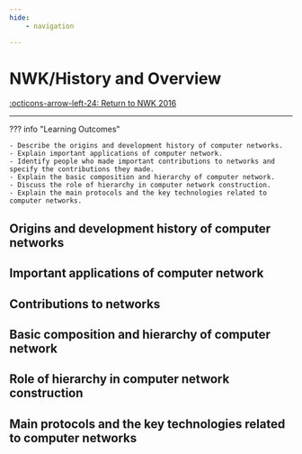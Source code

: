 ```yaml
---
hide:
    - navigation

---
```

# NWK/History and Overview

[:octicons-arrow-left-24: Return to NWK 2016](/Knowledge-Notebook/Networking-Communication/NWK_2016/)

---

??? info "Learning Outcomes"

    - Describe the origins and development history of computer networks.
    - Explain important applications of computer network.
    - Identify people who made important contributions to networks and specify the contributions they made. 
    - Explain the basic composition and hierarchy of computer network.
    - Discuss the role of hierarchy in computer network construction.
    - Explain the main protocols and the key technologies related to computer networks.

## Origins and development history of computer networks

## Important applications of computer network

## Contributions to networks

## Basic composition and hierarchy of computer network

## Role of hierarchy in computer network construction

## Main protocols and the key technologies related to computer networks
